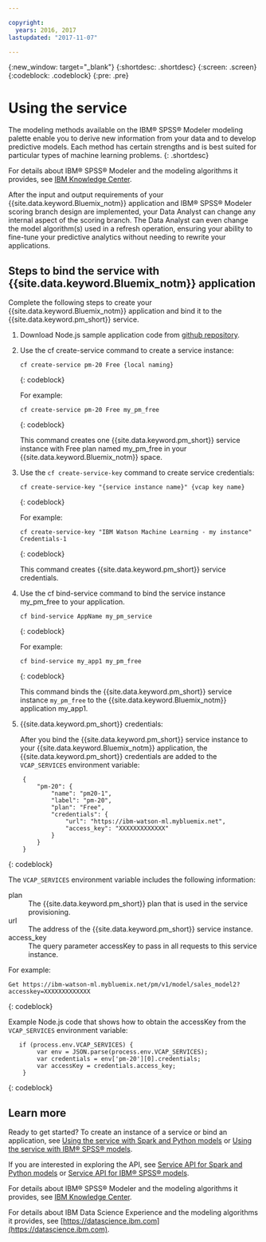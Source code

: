 ```yaml
---

copyright:
  years: 2016, 2017
lastupdated: "2017-11-07"

---
```


{:new_window: target="_blank"}
{:shortdesc: .shortdesc}
{:screen: .screen}
{:codeblock: .codeblock}
{:pre: .pre}

# Using the service

The modeling methods available on the IBM® SPSS® Modeler modeling
palette enable you to derive new information from your data and
to develop predictive models. Each method has certain strengths
and is best suited for particular types of machine learning problems.
{: .shortdesc}

For details
about IBM® SPSS® Modeler and the modeling algorithms it provides, see
[IBM Knowledge Center](https://www.ibm.com/support/knowledgecenter/SS3RA7).

After the input and output requirements of your {{site.data.keyword.Bluemix_notm}}
application and IBM® SPSS® Modeler scoring branch design are
implemented, your Data Analyst can change any internal aspect of
the scoring branch. The Data Analyst can even change the model
algorithm(s) used in a refresh operation, ensuring your ability
to fine-tune your predictive analytics without needing to rewrite
your applications.


## Steps to bind the service with {{site.data.keyword.Bluemix_notm}} application

Complete the following steps to create your {{site.data.keyword.Bluemix_notm}} application and bind it to the {{site.data.keyword.pm_short}} service.

1. Download Node.js sample application code from [github repository](https://github.com/pmservice/customer-satisfaction-prediction).

2. Use the cf create-service command to create a service
   instance:

   ```
   cf create-service pm-20 Free {local naming}
   ```
   {: codeblock}

   For example:

   ```
   cf create-service pm-20 Free my_pm_free
   ```
   {: codeblock}

   This command creates one {{site.data.keyword.pm_short}} service instance
   with Free plan named my_pm_free in your {{site.data.keyword.Bluemix_notm}} space.

3. Use the `cf create-service-key` command to create service
   credentials:

   ```
   cf create-service-key "{service instance name}" {vcap key name}
   ```
   {: codeblock}

   For example:

   ```
   cf create-service-key "IBM Watson Machine Learning - my instance" Credentials-1
   ```
   {: codeblock}

   This command creates {{site.data.keyword.pm_short}} service credentials.

4. Use the cf bind-service command to bind the service instance
   my_pm_free to your application.

   ```
   cf bind-service AppName my_pm_service
   ```
   {: codeblock}

   For example:

   ```
   cf bind-service my_app1 my_pm_free
   ```
   {: codeblock}

   This command binds the {{site.data.keyword.pm_short}} service instance
   `my_pm_free` to the {{site.data.keyword.Bluemix_notm}} application my_app1.

5. {{site.data.keyword.pm_short}} credentials:

   After you bind the {{site.data.keyword.pm_short}} service instance to your
   {{site.data.keyword.Bluemix_notm}} application, the {{site.data.keyword.pm_short}} credentials are
   added to the `VCAP_SERVICES` environment variable:

```
    {   
        "pm-20": {      
            "name": "pm20-1",
            "label": "pm-20",
            "plan": "Free",
            "credentials": {
                "url": "https://ibm-watson-ml.mybluemix.net",
                "access_key": "XXXXXXXXXXXXX"
            }
        }       
    }
```
{: codeblock}

   The `VCAP_SERVICES` environment variable includes the following
   information:

   <dl>

   <dt>plan</dt>
   <dd>The {{site.data.keyword.pm_short}} plan that is used in the service provisioning.</dd>

   <dt>url</dt>
   <dd>The address of the {{site.data.keyword.pm_short}} service instance.</dd>

   <dt>access_key</dt>
   <dd>The query parameter accessKey to pass in all requests
            to this service instance.</dd>

   </dl>

For example:             

```
Get https://ibm-watson-ml.mybluemix.net/pm/v1/model/sales_model2?accesskey=XXXXXXXXXXXXX
```
{: codeblock}

   Example Node.js code that shows how to obtain the accessKey
   from the `VCAP_SERVICES` environment variable:

```
   if (process.env.VCAP_SERVICES) {
        var env = JSON.parse(process.env.VCAP_SERVICES);
        var credentials = env['pm-20'][0].credentials;
        var accessKey = credentials.access_key;
    }
```
{: codeblock}

## Learn more

Ready to get started? To create an instance of a service or bind
an application, see [Using the service with Spark and Python models](using_pm_service_dsx.html) or
[Using the service with IBM® SPSS® models](using_pm_service.html).

If you are interested in exploring the API, see [Service API for Spark and Python models](pm_service_api_spark.html) or [Service
API for IBM® SPSS® models](pm_service_api_spss.html).

For details about IBM® SPSS® Modeler and the modeling algorithms it
provides, see [IBM Knowledge Center](https://www.ibm.com/support/knowledgecenter/SS3RA7).

For details about IBM Data Science Experience and the modeling
algorithms it provides, see [https://datascience.ibm.com](https://datascience.ibm.com).